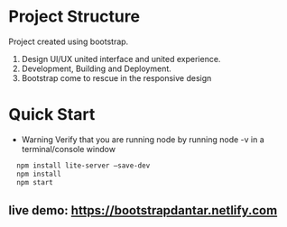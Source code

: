 # Project Structure 
Project created using bootstrap. 

1. Design UI/UX united interface and united experience.
2. Development, Building and Deployment.
3. Bootstrap come to rescue in the responsive design


# Quick Start
 * Warning 
 Verify that you are running node by running node -v in a terminal/console window
 
 ```diff
   npm install lite-server —save-dev
   npm install
   npm start
  ```

## live demo: https://bootstrapdantar.netlify.com
